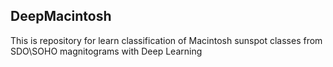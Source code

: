 ## DeepMacintosh

This is repository for learn classification of Macintosh sunspot classes from SDO\SOHO magnitograms with Deep Learning
